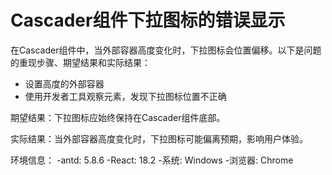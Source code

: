 # Cascader组件下拉图标的错误显示

在Cascader组件中，当外部容器高度变化时，下拉图标会位置偏移。以下是问题的重现步骤、期望结果和实际结果：

- 设置高度的外部容器
- 使用开发者工具观察元素，发现下拉图标位置不正确

期望结果：下拉图标应始终保持在Cascader组件底部。

实际结果：当外部容器高度变化时，下拉图标可能偏离预期，影响用户体验。

环境信息：
-antd: 5.8.6
-React: 18.2 -系统: Windows -浏览器: Chrome
